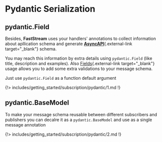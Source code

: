 # Pydantic Serialization

## pydantic.Field

Besides, **FastStream** uses your handlers' annotations to collect information about apllication schema and generate [**AsyncAPI**](https://www.asyncapi.com){.external-link target="_blank"} schema.

You may reach this information by extra details using `pydantic.Field` (like title, description and examples). Also [Fields](https://docs.pydantic.dev/latest/usage/fields/){.external-link target="_blank"} usage allows you to add some extra validations to your message schema.

Just use `pydantic.Field` as a function default argument

{!> includes/getting_started/subscription/pydantic/1.md !}

## pydantic.BaseModel

To make your message schema reusable between different subscribers and publishers you can decalre it as a `pydantic.BaseModel` and use as a single message annotation

{!> includes/getting_started/subscription/pydantic/2.md !}
